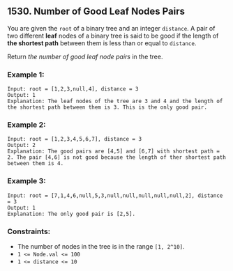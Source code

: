 ## 1530. Number of Good Leaf Nodes Pairs

You are given the ```root``` of a binary tree and an integer ```distance```. A pair of two different **leaf** nodes of a binary tree is said to be good if the length of **the shortest path** between them is less than or equal to ```distance```.

Return *the number of good leaf node pairs* in the tree.

### Example 1:
```
Input: root = [1,2,3,null,4], distance = 3
Output: 1
Explanation: The leaf nodes of the tree are 3 and 4 and the length of the shortest path between them is 3. This is the only good pair.
```
### Example 2:
```
Input: root = [1,2,3,4,5,6,7], distance = 3
Output: 2
Explanation: The good pairs are [4,5] and [6,7] with shortest path = 2. The pair [4,6] is not good because the length of ther shortest path between them is 4.
```
### Example 3:
```
Input: root = [7,1,4,6,null,5,3,null,null,null,null,null,2], distance = 3
Output: 1
Explanation: The only good pair is [2,5].
```

### Constraints:

* The number of nodes in the tree is in the range ```[1, 2^10]```.
* ```1 <= Node.val <= 100```
* ```1 <= distance <= 10```